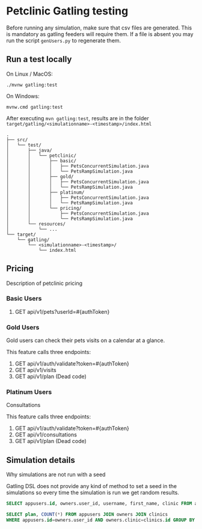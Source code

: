 # Petclinic Gatling testing

Before running any simulation, make sure that csv files are generated. This
is mandatory as gatling feeders will require them. If a file is absent you may
run the script `genUsers.py` to regenerate them.

## Run a test locally

On Linux / MacOS:

```console
./mvnw gatling:test
```

On Windows:

```console
mvnw.cmd gatling:test
```

After executing `mvn gatling:test`, results are in the folder
`target/gatling/<simulationname>-<timestamp>/index.html`

```text
.
├── src/
│   └── test/
│       ├── java/
│       │   └── petclinic/
│       │       ├── basic/
│       │       │   ├── PetsConcurrentSimulation.java
│       │       │   └── PetsRampSimulation.java
│       │       ├── gold/
│       │       │   ├── PetsConcurrentSimulation.java
│       │       │   └── PetsRampSimulation.java
│       │       ├── platinum/
│       │       │   ├── PetsConcurrentSimulation.java
│       │       │   └── PetsRampSimulation.java
│       │       └── pricing/
│       │           ├── PetsConcurrentSimulation.java
│       │           └── PetsRampSimulation.java
│       └── resources/
│           └── ...
└── target/
    └── gatling/
        └── <simulationname>-<timestamp>/
            └── index.html
```

## Pricing

Description of petclinic pricing

### Basic Users

1. GET api/v1/pets?userId=#{authToken}

### Gold Users

Gold users can check their pets visits on a calendar at a glance.

This feature calls three endpoints:

1. GET api/v1/auth/validate?token=#{authToken}
2. GET api/v1/visits
3. GET api/v1/plan (Dead code)

### Platinum Users

Consultations

This feature calls three endpoints:

1. GET api/v1/auth/validate?token=#{authToken}
2. GET api/v1/consultations
3. GET api/v1/plan (Dead code)

## Simulation details

Why simulations are not run with a seed

Gatling DSL does not provide any kind of method to set a seed in the simulations so every time
the simulation is run we get random results.

```sql
SELECT appusers.id, owners.user_id, username, first_name, clinic FROM appusers JOIN owners WHERE appusers.id=owners.user_id;
```

```sql
SELECT plan, COUNT(*) FROM appusers JOIN owners JOIN clinics
WHERE appusers.id=owners.user_id AND owners.clinic=clinics.id GROUP BY clinic;
```
